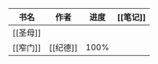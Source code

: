 | 书名     | 作者     | 进度   | [[笔记]] |
| ------ | ------ | ---- | ------ |
| [[圣母]] |        |      |        |
| [[窄门]] | [[纪德]] | 100% |        |


